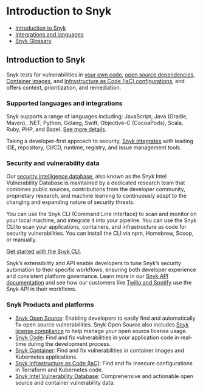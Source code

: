 # Introduction to Snyk

* [ Introduction to Snyk](https://github.com/snyk/user-docs/tree/53fce7f51125484bfae446936b09a98076f1d418/hc/en-us/articles/360011378558-Introduction-to-Snyk/README.md)
* [ Integrations and languages](https://github.com/snyk/user-docs/tree/53fce7f51125484bfae446936b09a98076f1d418/hc/en-us/articles/360011733538-Integrations-and-languages/README.md)
* [ Snyk Glossary](https://github.com/snyk/user-docs/tree/53fce7f51125484bfae446936b09a98076f1d418/hc/en-us/articles/360017682058-Snyk-Glossary/README.md)

## Introduction to Snyk

Snyk tests for vulnerabilities in [your own code](https://snyk.io/product/snyk-code/), [open source dependencies](https://support.snyk.io/hc/en-us/categories/360003049458-Snyk-Open-Source), [Container images](https://support.snyk.io/hc/en-us/categories/360000583498-Snyk-Container), and [Infrastructure as Code \(IaC\) configurations](https://snyk.io/product/infrastructure-as-code-security/), and offers context, prioritization, and remediation.

### Supported languages and integrations

Snyk supports a range of languages including: JavaScript, Java \(Gradle, Maven\), .NET, Python, Golang, Swift, Objective-C \(CocoaPods\), Scala, Ruby, PHP, and Bazel. [See more details](https://support.snyk.io/hc/en-us/sections/360001087857-Language-package-manager-support).

Taking a developer-first approach to security, [Snyk integrates](https://support.snyk.io/hc/en-us/categories/360000598398-Integrations) with leading IDE, repository, CI/CD, runtime, registry, and issue management tools.

### Security and vulnerability data

Our [security intelligence database](https://snyk.io/snyk-intelligence-security/), also known as the Snyk Intel Vulnerability Database is maintained by a dedicated research team that combines public sources, contributions from the developer community, proprietary research, and machine learning to continuously adapt to the changing and expanding nature of security threats.

You can use the Snyk CLI \(Command Line Interface\) to scan and monitor on your local machine, and integrate it into your pipeline. You can use the Snyk CLI to scan your applications, containers, and infrastructure as code for security vulnerabilities. You can install the CLI via npm, Homebrew, Scoop, or manually.

[Get started with the Snyk CLI](https://support.snyk.io/hc/en-us/articles/360003812458-Getting-started-with-the-CLI).

Snyk’s extensibility and API enable developers to tune Snyk’s security automation to their specific workflows, ensuring both developer experience and consistent platform governance. Learn more in our [Snyk API documentation](https://support.snyk.io/hc/en-us/articles/360000914857-Does-Snyk-have-an-API-) and see how our customers like [Twilio and Spotify](https://snyk.io/blog/snyk-watcher-keep-snyk-in-sync/) use the Snyk API in their workflows.

### Snyk Products and platforms

* [Snyk Open Source](https://support.snyk.io/hc/en-us/categories/360003049458-Snyk-Open-Source): Enabling developers to easily find and automatically fix open source vulnerabilities. Snyk Open Source also includes [Snyk license compliance](https://support.snyk.io/hc/en-us/categories/360000502958-License-compliance) to help manage your open source license usage.
* [Snyk Code](https://snyk.io/product/snyk-code/): Find and fix vulnerabilities in your application code in real-time during the development process.
* [Snyk Container](https://support.snyk.io/hc/en-us/categories/360000583498-Snyk-Container): Find and fix vulnerabilities in container images and Kubernetes applications.
* [Snyk Infrastructure as Code \(IaC\)](https://support.snyk.io/hc/en-us/categories/360001342678-Infrastructure-as-code): Find and fix insecure configurations in Terraform and Kubernetes code.
* [Snyk Intel Vulnerability Database](https://snyk.io/product/vulnerability-database/): Comprehensive and actionable open source and container vulnerability data.

